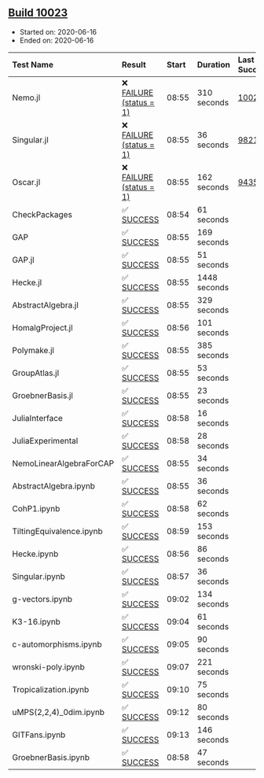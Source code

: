 ## [Build 10023](https://oscarci.mathematik.uni-kl.de/job/oscar/10023/)

* Started on: 2020-06-16
* Ended on: 2020-06-16

| Test Name    | Result | Start | Duration | Last Success | First Failure |
|:-------------|:-------|:------|:---------|:-------------|:--------------|
| Nemo.jl | ❌ [FAILURE (status = 1)](https://oscarci.mathematik.uni-kl.de/job/oscar/10023/artifact/logs/build-10023/Nemo.jl.log) | 08:55 | 310 seconds | [10022](https://oscarci.mathematik.uni-kl.de/job/oscar/10022/) | [10023](https://oscarci.mathematik.uni-kl.de/job/oscar/10023/) |
| Singular.jl | ❌ [FAILURE (status = 1)](https://oscarci.mathematik.uni-kl.de/job/oscar/10023/artifact/logs/build-10023/Singular.jl.log) | 08:55 | 36 seconds | [9821](https://oscarci.mathematik.uni-kl.de/job/oscar/9821/) | [9822](https://oscarci.mathematik.uni-kl.de/job/oscar/9822/) |
| Oscar.jl | ❌ [FAILURE (status = 1)](https://oscarci.mathematik.uni-kl.de/job/oscar/10023/artifact/logs/build-10023/Oscar.jl.log) | 08:55 | 162 seconds | [9435](https://oscarci.mathematik.uni-kl.de/job/oscar/9435/) | [9436](https://oscarci.mathematik.uni-kl.de/job/oscar/9436/) |
| CheckPackages | ✅ [SUCCESS](https://oscarci.mathematik.uni-kl.de/job/oscar/10023/artifact/logs/build-10023/CheckPackages.log) | 08:54 | 61 seconds |  |  |
| GAP | ✅ [SUCCESS](https://oscarci.mathematik.uni-kl.de/job/oscar/10023/artifact/logs/build-10023/GAP.log) | 08:55 | 169 seconds |  |  |
| GAP.jl | ✅ [SUCCESS](https://oscarci.mathematik.uni-kl.de/job/oscar/10023/artifact/logs/build-10023/GAP.jl.log) | 08:55 | 51 seconds |  |  |
| Hecke.jl | ✅ [SUCCESS](https://oscarci.mathematik.uni-kl.de/job/oscar/10023/artifact/logs/build-10023/Hecke.jl.log) | 08:55 | 1448 seconds |  |  |
| AbstractAlgebra.jl | ✅ [SUCCESS](https://oscarci.mathematik.uni-kl.de/job/oscar/10023/artifact/logs/build-10023/AbstractAlgebra.jl.log) | 08:55 | 329 seconds |  |  |
| HomalgProject.jl | ✅ [SUCCESS](https://oscarci.mathematik.uni-kl.de/job/oscar/10023/artifact/logs/build-10023/HomalgProject.jl.log) | 08:56 | 101 seconds |  |  |
| Polymake.jl | ✅ [SUCCESS](https://oscarci.mathematik.uni-kl.de/job/oscar/10023/artifact/logs/build-10023/Polymake.jl.log) | 08:55 | 385 seconds |  |  |
| GroupAtlas.jl | ✅ [SUCCESS](https://oscarci.mathematik.uni-kl.de/job/oscar/10023/artifact/logs/build-10023/GroupAtlas.jl.log) | 08:55 | 53 seconds |  |  |
| GroebnerBasis.jl | ✅ [SUCCESS](https://oscarci.mathematik.uni-kl.de/job/oscar/10023/artifact/logs/build-10023/GroebnerBasis.jl.log) | 08:55 | 23 seconds |  |  |
| JuliaInterface | ✅ [SUCCESS](https://oscarci.mathematik.uni-kl.de/job/oscar/10023/artifact/logs/build-10023/JuliaInterface.log) | 08:58 | 16 seconds |  |  |
| JuliaExperimental | ✅ [SUCCESS](https://oscarci.mathematik.uni-kl.de/job/oscar/10023/artifact/logs/build-10023/JuliaExperimental.log) | 08:58 | 28 seconds |  |  |
| NemoLinearAlgebraForCAP | ✅ [SUCCESS](https://oscarci.mathematik.uni-kl.de/job/oscar/10023/artifact/logs/build-10023/NemoLinearAlgebraForCAP.log) | 08:55 | 34 seconds |  |  |
| AbstractAlgebra.ipynb | ✅ [SUCCESS](https://oscarci.mathematik.uni-kl.de/job/oscar/10023/artifact/logs/build-10023/AbstractAlgebra.ipynb.log) | 08:55 | 36 seconds |  |  |
| CohP1.ipynb | ✅ [SUCCESS](https://oscarci.mathematik.uni-kl.de/job/oscar/10023/artifact/logs/build-10023/CohP1.ipynb.log) | 08:58 | 62 seconds |  |  |
| TiltingEquivalence.ipynb | ✅ [SUCCESS](https://oscarci.mathematik.uni-kl.de/job/oscar/10023/artifact/logs/build-10023/TiltingEquivalence.ipynb.log) | 08:59 | 153 seconds |  |  |
| Hecke.ipynb | ✅ [SUCCESS](https://oscarci.mathematik.uni-kl.de/job/oscar/10023/artifact/logs/build-10023/Hecke.ipynb.log) | 08:56 | 86 seconds |  |  |
| Singular.ipynb | ✅ [SUCCESS](https://oscarci.mathematik.uni-kl.de/job/oscar/10023/artifact/logs/build-10023/Singular.ipynb.log) | 08:57 | 36 seconds |  |  |
| g-vectors.ipynb | ✅ [SUCCESS](https://oscarci.mathematik.uni-kl.de/job/oscar/10023/artifact/logs/build-10023/g-vectors.ipynb.log) | 09:02 | 134 seconds |  |  |
| K3-16.ipynb | ✅ [SUCCESS](https://oscarci.mathematik.uni-kl.de/job/oscar/10023/artifact/logs/build-10023/K3-16.ipynb.log) | 09:04 | 61 seconds |  |  |
| c-automorphisms.ipynb | ✅ [SUCCESS](https://oscarci.mathematik.uni-kl.de/job/oscar/10023/artifact/logs/build-10023/c-automorphisms.ipynb.log) | 09:05 | 90 seconds |  |  |
| wronski-poly.ipynb | ✅ [SUCCESS](https://oscarci.mathematik.uni-kl.de/job/oscar/10023/artifact/logs/build-10023/wronski-poly.ipynb.log) | 09:07 | 221 seconds |  |  |
| Tropicalization.ipynb | ✅ [SUCCESS](https://oscarci.mathematik.uni-kl.de/job/oscar/10023/artifact/logs/build-10023/Tropicalization.ipynb.log) | 09:10 | 75 seconds |  |  |
| uMPS(2,2,4)_0dim.ipynb | ✅ [SUCCESS](https://oscarci.mathematik.uni-kl.de/job/oscar/10023/artifact/logs/build-10023/uMPS-2-2-4-_0dim.ipynb.log) | 09:12 | 80 seconds |  |  |
| GITFans.ipynb | ✅ [SUCCESS](https://oscarci.mathematik.uni-kl.de/job/oscar/10023/artifact/logs/build-10023/GITFans.ipynb.log) | 09:13 | 146 seconds |  |  |
| GroebnerBasis.ipynb | ✅ [SUCCESS](https://oscarci.mathematik.uni-kl.de/job/oscar/10023/artifact/logs/build-10023/GroebnerBasis.ipynb.log) | 08:58 | 47 seconds |  |  |
